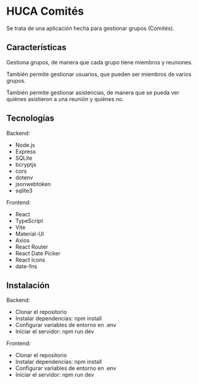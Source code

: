 # HUCA Comités

Se trata de una aplicación hecha para gestionar grupos (Comités).

## Características

Gestiona grupos, de manera que cada grupo tiene miembros y reuniones.

También permite gestionar usuarios, que pueden ser miembros de varios grupos.

También permite gestionar asistencias, de manera que se pueda ver quiénes asistieron a una reunión y quiénes no.

## Tecnologías

Backend:
- Node.js
- Express
- SQLite
- bcryptjs
- cors
- dotenv
- jsonwebtoken
- sqlite3

Frontend:
- React
- TypeScript
- Vite
- Material-UI
- Axios
- React Router
- React Date Picker
- React Icons
- date-fns

## Instalación

Backend:
- Clonar el repositorio
- Instalar dependencias: npm install
- Configurar variables de entorno en .env
- Iniciar el servidor: npm run dev

Frontend:
- Clonar el repositorio
- Instalar dependencias: npm install
- Configurar variables de entorno en .env
- Iniciar el servidor: npm run dev

